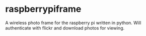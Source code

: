 raspberrypiframe
================

A wireless photo frame for the raspberry pi written in python. Will authenticate with flickr and download photos for viewing.
